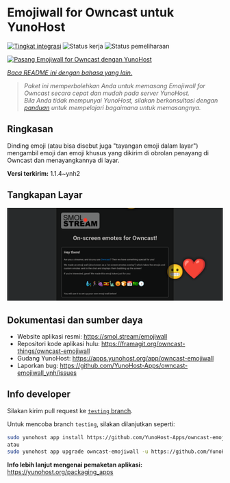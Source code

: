 <!--
N.B.: README ini dibuat secara otomatis oleh <https://github.com/YunoHost/apps/tree/master/tools/readme_generator>
Ini TIDAK boleh diedit dengan tangan.
-->

# Emojiwall for Owncast untuk YunoHost

[![Tingkat integrasi](https://dash.yunohost.org/integration/owncast-emojiwall.svg)](https://ci-apps.yunohost.org/ci/apps/owncast-emojiwall/) ![Status kerja](https://ci-apps.yunohost.org/ci/badges/owncast-emojiwall.status.svg) ![Status pemeliharaan](https://ci-apps.yunohost.org/ci/badges/owncast-emojiwall.maintain.svg)

[![Pasang Emojiwall for Owncast dengan YunoHost](https://install-app.yunohost.org/install-with-yunohost.svg)](https://install-app.yunohost.org/?app=owncast-emojiwall)

*[Baca README ini dengan bahasa yang lain.](./ALL_README.md)*

> *Paket ini memperbolehkan Anda untuk memasang Emojiwall for Owncast secara cepat dan mudah pada server YunoHost.*  
> *Bila Anda tidak mempunyai YunoHost, silakan berkonsultasi dengan [panduan](https://yunohost.org/install) untuk mempelajari bagaimana untuk memasangnya.*

## Ringkasan

Dinding emoji (atau bisa disebut juga "tayangan emoji dalam layar") mengambil emoji dan emoji khusus yang dikirim di obrolan penayang di Owncast dan menayangkannya di layar.


**Versi terkirim:** 1.1.4~ynh2

## Tangkapan Layar

![Tangkapan Layar pada Emojiwall for Owncast](./doc/screenshots/emojiwall.png)

## Dokumentasi dan sumber daya

- Website aplikasi resmi: <https://smol.stream/emojiwall>
- Repositori kode aplikasi hulu: <https://framagit.org/owncast-things/owncast-emojiwall>
- Gudang YunoHost: <https://apps.yunohost.org/app/owncast-emojiwall>
- Laporkan bug: <https://github.com/YunoHost-Apps/owncast-emojiwall_ynh/issues>

## Info developer

Silakan kirim pull request ke [`testing` branch](https://github.com/YunoHost-Apps/owncast-emojiwall_ynh/tree/testing).

Untuk mencoba branch `testing`, silakan dilanjutkan seperti:

```bash
sudo yunohost app install https://github.com/YunoHost-Apps/owncast-emojiwall_ynh/tree/testing --debug
atau
sudo yunohost app upgrade owncast-emojiwall -u https://github.com/YunoHost-Apps/owncast-emojiwall_ynh/tree/testing --debug
```

**Info lebih lanjut mengenai pemaketan aplikasi:** <https://yunohost.org/packaging_apps>
